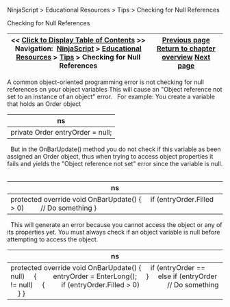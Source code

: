 ﻿
NinjaScript \> Educational Resources \> Tips \> Checking for Null References

Checking for Null References

| \<\< [Click to Display Table of Contents](checking_for_null_references.md) \>\> **Navigation:**     [NinjaScript](ninjascript-1.md) \> [Educational Resources](educational_resources-1.md) \> [Tips](tips-1.md) \> Checking for Null References | [Previous page](adding_indicators_to_strategie-1.md) [Return to chapter overview](tips-1.md) [Next page](creating_user_defined_input_pa-1.md) |
| --- | --- |
A common object\-oriented programming error is not checking for null references on your object variables This will cause an "Object reference not set to an instance of an object" error.
 
For example:
You create a variable that holds an Order object
 

| ns |
| --- |
| private Order entryOrder \= null; |
 
But in the OnBarUpdate() method you do not check if this variable as been assigned an Order object, thus when trying to access object properties it fails and yields the "Object reference not set" error since the variable is null.
 

| ns |
| --- |
| protected override void OnBarUpdate() {      if (entryOrder.Filled \> 0)          // Do something } |
 
This will generate an error because you cannot access the object or any of its properties yet. You must always check if an object variable is null before attempting to access the object.
 

| ns |
| --- |
| protected override void OnBarUpdate() {      if (entryOrder \=\= null)      {          entryOrder \= EnterLong();      }      else if (entryOrder !\= null)      {          if (entryOrder.Filled \> 0)                // Do something      } } |
